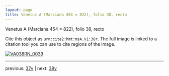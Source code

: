 ```yaml
---
layout: page
title: Venetus A (Marciana 454 = 822), folio 38, recto
---
```


Venetus A (Marciana 454 = 822), folio 38, recto

Cite this object as `urn:cite2:hmt:msA.v1:38r`.  The full image is linked to a citation tool you can use to cite regions of the image.

[![VA038RN_0039](http://www.homermultitext.org/iipsrv?IIIF=/project/homer/pyramidal/deepzoom/hmt/vaimg/2017a/VA038RN_0039.tif/full/800,/0/default.jpg)](http://www.homermultitext.org/ict2/?urn=urn:cite2:hmt:vaimg.2017a:VA038RN_0039) 

---

previous:  [37v](../37v/) | next: [38v](../38v/)